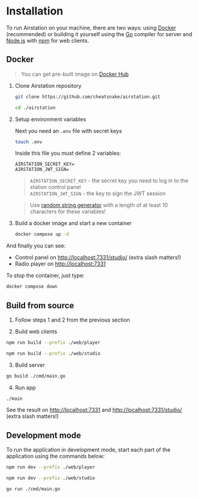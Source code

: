 # Installation

To run Airstation on your machine, there are two ways: using [Docker](https://docs.docker.com/) (recommended) or building it yourself using the [Go](https://go.dev/) compiler for server and [Node.js](https://nodejs.org/) with [npm](https://www.npmjs.com/) for web clients.

## Docker

> You can get pre-built image on [Docker Hub](https://hub.docker.com/r/cheatsnake/airstation/tags)

1.  Clone Airstation repository

    ```sh
    git clone https://github.com/cheatsnake/airstation.git
    ```

    ```sh
    cd ./airstation
    ```

2.  Setup environment variables

    Next you need an `.env` file with secret keys

    ```sh
    touch .env
    ```

    Inside this file you must define 2 variables: 

    ```
    AIRSTATION_SECRET_KEY=
    AIRSTATION_JWT_SIGN=
    ```

    > `AIRSTATION_SECRET_KEY` - the secret key you need to log in to the station control panel <br>
    > `AIRSTATION_JWT_SIGN` - the key to sign the JWT session

    > Use [random string generator](https://it-tools.tech/token-generator?length=20) with a length of at least 10 characters for these variables!

3.  Build a docker image and start a new container

    ```sh
    docker compose up -d
    ```

And finally you can see: 

- Control panel on [http://localhost:7331/studio/](http://localhost:7331/studio/) (extra slash matters!)
- Radio player on [http://localhost:7331](http://localhost:7331)

To stop the container, just type:

```sh
docker compose down
```

## Build from source

1. Follow steps 1 and 2 from the previous section

2. Build web clients
 
 ```sh
 npm run build --prefix ./web/player
 ```

 ```sh
 npm run build --prefix ./web/studio
 ```

3. Build server

```sh
go build ./cmd/main.go
```

4. Run app

```sh
./main
```

See the result on [http://localhost:7331](http://localhost:7331) and [http://localhost:7331/studio/](http://localhost:7331/studio/) (extra slash matters!)

## Development mode

To run the application in development mode, start each part of the application using the commands below:

```sh
npm run dev --prefix ./web/player
```

```sh
npm run dev --prefix ./web/studio
```

```sh
go run ./cmd/main.go
```